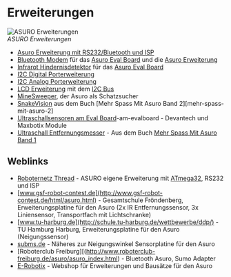 # Erweiterungen

![ASURO Erweiterungen](%assets_url%/collage_exp.jpg)  
*ASURO Erweiterungen*

*   [Asuro Erweiterung mit RS232/Bluetooth und ISP](asuro-erweiterung) 
*   [Bluetooth Modem](bluetooth-modem) für das [Asuro Eval Board](asuro-evalboard) und die [Asuro Erweiterung](asuro-erweiterung) 
*   [Infrarot Hindernisdetektor](ir-hindernisdetektor) für das [Asuro Eval Board](asuro-evalboard) 
*   [I2C Digital Porterweiterung](i2c-digital-porterweiterung)
*   [I2C Analog Porterweiterung](i2c-analog-porterweiterung) 
*   [LCD Erweiterung](lcd-erweiterung) mit dem [I2C Bus](i2c-bus) 
*   [MineSweeper](minesweeper), der Asuro als Schatzsucher 
*   [SnakeVision](snakevision) aus dem Buch [Mehr Spass Mit Asuro Band 2][mehr-spass-mit-asuro-2] 
*   [Ultraschallsensoren am Eval Board](ultraschallsensor)-am-evalboard - Devantech und Maxbotix Module 
*   [Ultraschall Entfernungsmesser](ultraschallsensor) - Aus dem Buch [Mehr Spass Mit Asuro Band 1](mehr-spass-mit-asuro-1) 

## Weblinks

*   [Roboternetz Thread](http://www.roboternetz.de/phpBB2/viewtopic.php?t=9635) - ASURO eigene Erweiterung mit [ATmega32](http://www.atmel.com/dyn/products/product_card.asp?part_id=2014), RS232 und ISP 
*   [www.gsf-robot-contest.de](http://www.gsf-robot-contest.de/html/asuro.html) - Gesamtschule Fröndenberg, Erweiterungsplatine für den Asuro (2x IR Entfernungssensor, 3x Liniensensor, Transportfach mit Lichtschranke) 
*   [www.tu-harburg.de](http://schule.tu-harburg.de/wettbewerbe/ddp/) - TU Hamburg Harburg, Erweiterungsplatine für den Asuro (Neigungssensor) 
*   [subms.de](http://www.subms.de/) - Näheres zur Neigungswinkel Sensorplatine für den Asuro 
*   [Roboterclub Freiburg][(http://www.roboterclub-freiburg.de/asuro/asuro_index.html) - Bluetooth Asuro, Sumo Adapter 
*   [E-Robotix](http://www.e-robotix.de) - Webshop für Erweiterungen und Bausätze für den Asuro 




